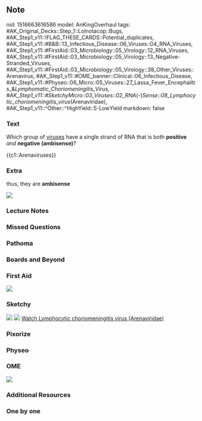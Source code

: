 ## Note
nid: 1516663616586
model: AnKingOverhaul
tags: #AK_Original_Decks::Step_1::Lolnotacop::Bugs, #AK_Step1_v11::!FLAG_THESE_CARDS::Potential_duplicates, #AK_Step1_v11::#B&B::13_Infectious_Disease::06_Viruses::04_RNA_Viruses, #AK_Step1_v11::#FirstAid::03_Microbiology::05_Virology::12_RNA_Viruses, #AK_Step1_v11::#FirstAid::03_Microbiology::05_Virology::13_Negative-Stranded_Viruses, #AK_Step1_v11::#FirstAid::03_Microbiology::05_Virology::38_Other_Viruses::Arenavirus, #AK_Step1_v11::#OME_banner::Clinical::06_Infectious_Disease, #AK_Step1_v11::#Physeo::06_Micro::05_Viruses::27_Lassa_Fever_Encephalitis_&_Lymphomatic_Choriomeningitis_Virus, #AK_Step1_v11::#SketchyMicro::03_Viruses::02_RNA_(-)_Sense::08_Lymphocytic_choriomeningitis_virus_(Arenaviridae), #AK_Step1_v11::^Other::^HighYield::5-LowYield
markdown: false

### Text
Which group of <u>viruses</u> have a single strand of RNA that is
both <b>positive</b> <i>and</i> <b>negative (ambisense)</b>?
<div>
  {{c1::Arenaviruses}}
</div>

### Extra
thus, they are <b>ambisense</b>
<div>
  <b><img src="paste-3521873183196.jpg"></b>
</div>

### Lecture Notes


### Missed Questions


### Pathoma


### Boards and Beyond


### First Aid
<img src="paste-71322226917379.jpg">

### Sketchy
<img src="paste-57745835294723.jpg"> <img src=
"paste-d5247b3af9f0650374af3614baf2c4798ffa27cc.png"> <a href=
"https://dashboard.sketchy.com/study/medical/courses/medical-microbiology/units/medical-microbiology-viruses/videos/medical-microbiology-viruses-rna-viruses-negative-sense-lymphocytic-choriomeningitis-virus-arenaviridae?utm_source=anki&utm_medium=partnership&utm_campaign=february_update&utm_content=medical">
Watch Lymphocytic choriomeningitis virus (Arenaviridae)</a>

### Pixorize


### Physeo


### OME
<div class="ome-widget">
  <a href=
  "https://onlinemeded.org/spa/infectious-disease?ref=anki"><img src="_OME_AnkiFlashcards_Topic_4.png"></a>
</div>

### Additional Resources


### One by one

